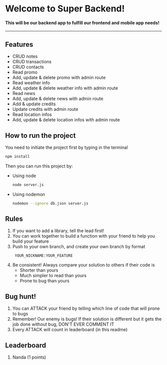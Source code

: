 # Welcome to Super Backend!
#### This will be our backend app to fulfill our frontend and mobile app needs!
----------
## Features
- CRUD notes
- CRUD transactions
- CRUD contacts
- Read promo
- Add, update & delete promo with admin route
- Read weather info
- Add, update & delete weather info with admin route
- Read news
- Add, update & delete news with admin route
- Add & update credits
- Update credits with admin route
- Read location infos
- Add, update & delete location infos with admin route

## How to run the project
You need to initiate the project first by typing in the terminal
```bash
npm install
```
Then you can run this project by:
- Using node
  ```bash
  node server.js
  ```
- Using nodemon
  ```bash
  nodemon --ignore db.json server.js
  ```

## Rules
1. If you want to add a library, tell the lead first!
2. You can work together to build a function with your friend to help you build your feature
3. Push to your own branch, and create your own branch by format
   ```
    YOUR_NICKNAME:YOUR_FEATURE
   ```
4. Be consistent! Always compare your solution to others if their code is
   - Shorter than yours
   - Much simpler to read than yours
   - Prone to bug than yours

## Bug hunt! 
1. You can ATTACK your friend by telling which line of code that will prone to bugs
2. Remember! Our enemy is bugs! If their solution is different but it gets the job done without bug, DON'T EVER COMMENT IT
3. Every ATTACK will count in leaderboard (in this readme)

## Leaderboard
1. Nanda (1 points)